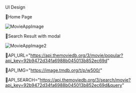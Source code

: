 
UI Design

🔵Home Page


![MovieAppImage](https://user-images.githubusercontent.com/66914300/149370624-ca1a7814-44be-4937-86d4-5a810d0f6f93.PNG)




🔵Search Result with modal



![MovieAppImage2](https://user-images.githubusercontent.com/66914300/149370693-3adbc3e0-a108-46c9-a8dc-85660f04821f.PNG)

📌API_URL="https://api.themoviedb.org/3/movie/popular?api_key=92b9472d34fa6988b045013b852ec69d"

📌API_IMG="https://image.tmdb.org/t/p/w500/"

📌API_SEARCH="https://api.themoviedb.org/3/search/movie?api_key=92b9472d34fa6988b045013b852ec69d&query"
